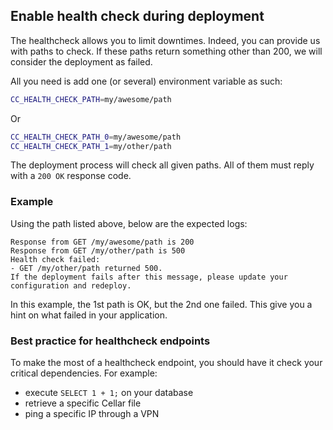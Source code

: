 ## Enable health check during deployment

The healthcheck allows you to limit downtimes. Indeed, you can provide us with paths to check. If these paths return something other than 200, we will consider the deployment as failed.

All you need is add one (or several) environment variable as such:

```bash
CC_HEALTH_CHECK_PATH=my/awesome/path
```

Or

```bash
CC_HEALTH_CHECK_PATH_0=my/awesome/path
CC_HEALTH_CHECK_PATH_1=my/other/path
```

The deployment process will check all given paths. All of them must reply with a `200 OK` response code.

### Example

Using the path listed above, below are the expected logs:

```text
Response from GET /my/awesome/path is 200
Response from GET /my/other/path is 500
Health check failed:
- GET /my/other/path returned 500.
If the deployment fails after this message, please update your configuration and redeploy.
```

In this example, the 1st path is OK, but the 2nd one failed. This give you a hint on what failed in your application.

### Best practice for healthcheck endpoints

To make the most of a healthcheck endpoint, you should have it check your critical dependencies. For example:

- execute `SELECT 1 + 1;` on your database
- retrieve a specific Cellar file
- ping a specific IP through a VPN
